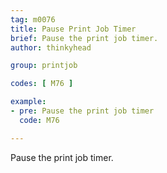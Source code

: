 ```yaml
---
tag: m0076
title: Pause Print Job Timer
brief: Pause the print job timer.
author: thinkyhead

group: printjob

codes: [ M76 ]

example:
- pre: Pause the print job timer
  code: M76

---
```


Pause the print job timer.
